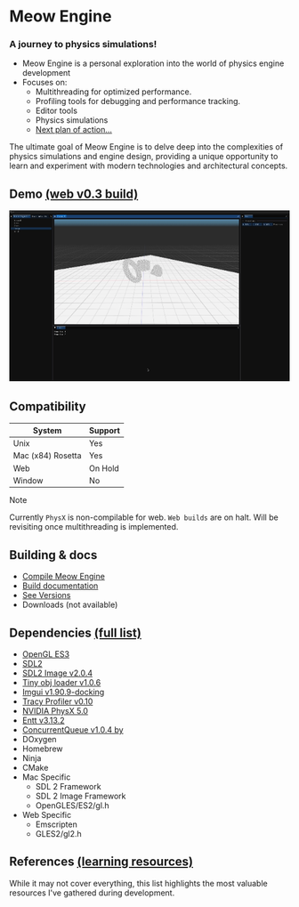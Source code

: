 # Meow Engine
<h3><b>A journey to physics simulations!</b></h3>

- Meow Engine is a personal exploration into the world of physics engine development
- Focuses on:
  - Multithreading for optimized performance.
  - Profiling tools for debugging and performance tracking.
  - Editor tools
  - Physics simulations
  - [Next plan of action...](markdowns/plan_of_action.md)

The ultimate goal of Meow Engine is to delve deep into the 
complexities of physics simulations and engine design,
providing a unique opportunity to learn and experiment 
with modern technologies and architectural concepts.

## Demo [(web v0.3 build)](http://wulcat.com/physicat/index.html)
<img src="screenshots/engine_v3.gif" width="700">

## Compatibility 

| System            | Support |
|-------------------|---------|
| Unix              | Yes     |
| Mac (x84) Rosetta | Yes     |
| Web               | On Hold |
| Window            | No      |


> [!NOTE]
> Currently `PhysX` is non-compilable for web. `Web builds` are on halt.
> Will be revisiting once multithreading is implemented.

## Building & docs 
- [Compile Meow Engine](markdowns/how_to_build.md)
- [Build documentation](markdowns/how_to_build.md)
- [See Versions](markdowns/versions.md)
- Downloads (not available)

## Dependencies [(full list)](markdowns/dependencies.md)
- [OpenGL ES3](https://www.opengl.org)
- [SDL2](https://www.libsdl.org/release)
-  [SDL2 Image v2.0.4](https://www.libsdl.org/projects/SDL_image)
- [Tiny obj loader v1.0.6](https://github.com/tinyobjloader/tinyobjloader)
- [Imgui v1.90.9-docking](https://github.com/ocornut/imgui)
- [Tracy Profiler v0.10](https://github.com/wolfpld/tracy)
- [NVIDIA PhysX 5.0](https://github.com/NVIDIA-Omniverse/PhysX)
- [Entt v3.13.2](https://github.com/skypjack/entt)
- [ConcurrentQueue v1.0.4 by ](https://github.com/cameron314/concurrentqueue)
- DOxygen
- Homebrew
- Ninja
- CMake
- Mac Specific
  - SDL 2 Framework
  - SDL 2 Image Framework
  - OpenGLES/ES2/gl.h
- Web Specific
  - Emscripten
  - GLES2/gl2.h

## References [(learning resources)](markdowns/references.md)
While it may not cover everything, this list highlights the most valuable 
resources I've gathered during development.